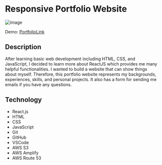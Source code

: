 # Responsive Portfolio Website
![image](https://github.com/user-attachments/assets/d31c2505-48f9-454b-be6d-ef09273ce4cb)

Demo: [PortfolioLink](https://saranchotsuwan.com/)

## Description

After learning basic web development including HTML, CSS, and JavaScript, I decided to learn more about ReactJS which provides me many helpful functionalities. I wanted to build a website that can show things about myself. Therefore, this portfolio website represents my backgrounds, experiences, skills, and personal projects. It also has a form for sending me emails if you have any questions.

## Technology
- React.js
- HTML
- CSS
- JavaScript
- Git
- GitHub
- VSCode
- AWS S3
- AWS Amplify
- AWS Route 53
